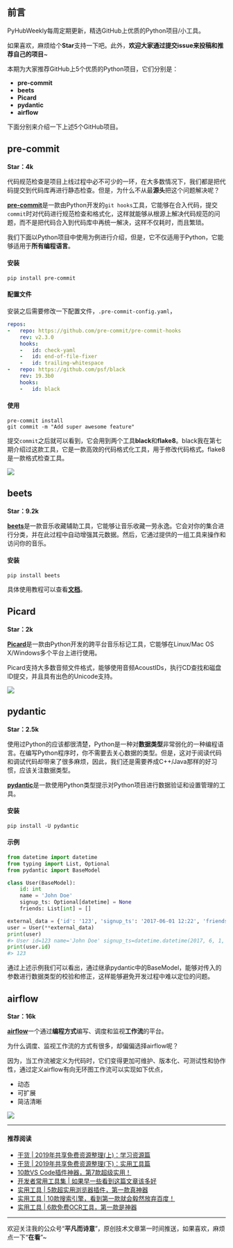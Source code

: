 ## 前言

PyHubWeekly每周定期更新，精选GitHub上优质的Python项目/小工具。

如果喜欢，麻烦给个**Star**支持一下吧。此外，**欢迎大家通过提交issue来投稿和推荐自己的项目**~

本期为大家推荐GitHub上5个优质的Python项目，它们分别是：

- **pre-commit**
- **beets**
- **Picard**
- **pydantic**
- **airflow**

下面分别来介绍一下上述5个GitHub项目。

## pre-commit

**Star：4k**

代码规范检查是项目上线过程中必不可少的一环，在大多数情况下，我们都是把代码提交到代码库再进行静态检查。但是，为什么不从最**源头**把这个问题解决呢？

[**pre-commit**](https://github.com/pre-commit/pre-commit)是一款由Python开发的`git hooks`工具，它能够在合入代码，提交`commit`时对代码进行规范检查和格式化，这样就能够从根源上解决代码规范的问题，而不是把代码合入到代码库中再统一解决，这样不仅耗时，而且繁琐。

我们下面以Python项目中使用为例进行介绍，但是，它不仅适用于Python，它能够适用于**所有编程语言**。

#### 安装

```shell
pip install pre-commit
```

#### 配置文件

安装之后需要修改一下配置文件，`.pre-commit-config.yaml`，

```yaml
repos:
-   repo: https://github.com/pre-commit/pre-commit-hooks
    rev: v2.3.0
    hooks:
    -   id: check-yaml
    -   id: end-of-file-fixer
    -   id: trailing-whitespace
-   repo: https://github.com/psf/black
    rev: 19.3b0
    hooks:
    -   id: black
```

#### 使用

```shell
pre-commit install
git commit -m "Add super awesome feature"
```

提交`commit`之后就可以看到，它会用到两个工具**black**和**flake8**。black我在第七期介绍过这款工具，它是一款高效的代码格式化工具，用于修改代码格式。flake8是一款格式检查工具。

![](https://imgkr.cn-bj.ufileos.com/7e8275bb-2502-47fa-8722-a270bdc96df3.png)

## beets

**Star：9.2k**

[**beets**](https://github.com/beetbox/beets)是一款音乐收藏辅助工具，它能够让音乐收藏一劳永逸。它会对你的集合进行分类，并在此过程中自动增强其元数据。然后，它通过提供的一组工具来操作和访问你的音乐。

#### 安装

```shell
pip install beets
```

具体使用教程可以查看[**文档**](https://beets.readthedocs.io/en/stable/guides/main.html)。

## Picard

**Star：2k**

[**Picard**](https://github.com/metabrainz/picard)是一款由Python开发的跨平台音乐标记工具，它能够在Linux/Mac OS X/Windows多个平台上进行使用。

Picard支持大多数音频文件格式，能够使用音频AcoustIDs，执行CD查找和磁盘ID提交，并且具有出色的Unicode支持。

![](https://imgkr.cn-bj.ufileos.com/58f659d1-ac4c-4a48-915e-aa3df7480a82.gif)

## pydantic

**Star：2.5k**

使用过Python的应该都很清楚，Python是一种对**数据类型**非常弱化的一种编程语言。在编写Python程序时，你不需要去关心数据的类型。但是，这对于阅读代码和调试代码却带来了很多麻烦，因此，我们还是需要养成C++/Java那样的好习惯，应该关注数据类型。

[**pydantic**](https://github.com/samuelcolvin/pydantic)是一款使用Python类型提示对Python项目进行数据验证和设置管理的工具。

#### 安装

```shell
pip install -U pydantic
```

#### 示例

```Python
from datetime import datetime
from typing import List, Optional
from pydantic import BaseModel

class User(BaseModel):
    id: int
    name = 'John Doe'
    signup_ts: Optional[datetime] = None
    friends: List[int] = []

external_data = {'id': '123', 'signup_ts': '2017-06-01 12:22', 'friends': [1, '2', b'3']}
user = User(**external_data)
print(user)
#> User id=123 name='John Doe' signup_ts=datetime.datetime(2017, 6, 1, 12, 22) friends=[1, 2, 3]
print(user.id)
#> 123
```

通过上述示例我们可以看出，通过继承pydantic中的BaseModel，能够对传入的参数进行数据类型的校验和修正，这样能够避免开发过程中难以定位的问题。

## airflow

**Star：16k**

[**airflow**](https://github.com/apache/airflow)一个通过**编程方式**编写、调度和监视**工作流**的平台。

为什么调度、监视工作流的方式有很多，却偏偏选择airflow呢？

因为，当工作流被定义为代码时，它们变得更加可维护、版本化、可测试性和协作性，通过定义airflow有向无环图工作流可以实现如下优点，

- 动态
- 可扩展
- 简洁清晰

![](https://imgkr.cn-bj.ufileos.com/411ae4a0-c106-44ca-af41-0adc1b729068.png)

------

#### 推荐阅读

- [干货 | 2019年共享免费资源整理(上)：学习资源篇](https://mp.weixin.qq.com/s?__biz=MzI0NTM1MzA2Mw==&mid=2247484955&idx=1&sn=fa9827493c135096729fac6cd8b54fb2&chksm=e94e9913de391005dc83393528bef4530875108a2fc5fbe0e9de0da87a96a4b146621288f7f8&token=2025215714&lang=zh_CN#rd)
- [干货 | 2019年共享免费资源整理(下)：实用工具篇](https://mp.weixin.qq.com/s?__biz=MzI0NTM1MzA2Mw==&mid=2247484959&idx=1&sn=628c532c9504cbdb17bcd75fee354292&chksm=e94e9917de391001c367b78cedc19276a398c8675e9c9b5c590d02e90efdd1fc5f2e3e816db9&token=2025215714&lang=zh_CN#rd)
- [10款VS Code插件神器，第7款超级实用！](https://mp.weixin.qq.com/s?__biz=MzI0NTM1MzA2Mw==&mid=2247485027&idx=1&sn=be4c1275f350c9bc1ddd43b793088647&chksm=e94e996bde39107d6076a95ddcfd9c4bb5cd212363cd0138f6a8906a724da956878b012af6cc&token=1472831505&lang=zh_CN#rd)
- [开发者常用工具集 | 如果早一些看到这篇文章该多好](https://mp.weixin.qq.com/s?__biz=MzI0NTM1MzA2Mw==&mid=2247485022&idx=1&sn=9c10067cd7a2452ffc94582c13ec160b&chksm=e94e9956de391040a4b8d55bab1708945f0c9e170a55eac18ca53a1be11724ca36a5299908da&token=886687278&lang=zh_CN#rd)
- [实用工具 | 5款超实用浏览器插件，第一款真神器](https://mp.weixin.qq.com/s?__biz=MzI0NTM1MzA2Mw==&mid=2247485001&idx=1&sn=0664d17a6f677c9e1d433f285f096112&chksm=e94e9941de391057dea8c84c1d45925621696d5d735d2bab6e0b7ef786ac813b415c53cfb2b9&token=457191310&lang=zh_CN#rd)
- [实用工具 | 10款搜索引擎，看到第一款就会毅然放弃百度！](https://mp.weixin.qq.com/s?__biz=MzI0NTM1MzA2Mw==&mid=2247484976&idx=1&sn=f8ac0fd665d8918f52a5d599f636a7ad&chksm=e94e9938de39102ee33220f42bbe9a4f0832c7bf5cc8c7a47aef8548a8688bae1793facad073&token=2025215714&lang=zh_CN#rd)
- [实用工具 | 6款免费OCR工具，第一款是神器](https://mp.weixin.qq.com/s?__biz=MzI0NTM1MzA2Mw==&mid=2247484951&idx=1&sn=e63f6dd0e781114515d9b27b4397c065&chksm=e94e991fde391009a1c2a77392fb89435f8fae9d266f05eadee86784ae615b89ecb7bfae4b70&token=2025215714&lang=zh_CN#rd)

------

欢迎关注我的公众号“**平凡而诗意**”，原创技术文章第一时间推送，如果喜欢，麻烦点一下“**在看**”~
